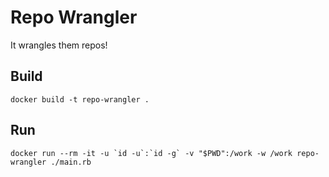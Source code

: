 # Repo Wrangler

It wrangles them repos!

## Build

```shell
docker build -t repo-wrangler .
```

## Run

```shell
docker run --rm -it -u `id -u`:`id -g` -v "$PWD":/work -w /work repo-wrangler ./main.rb
```
